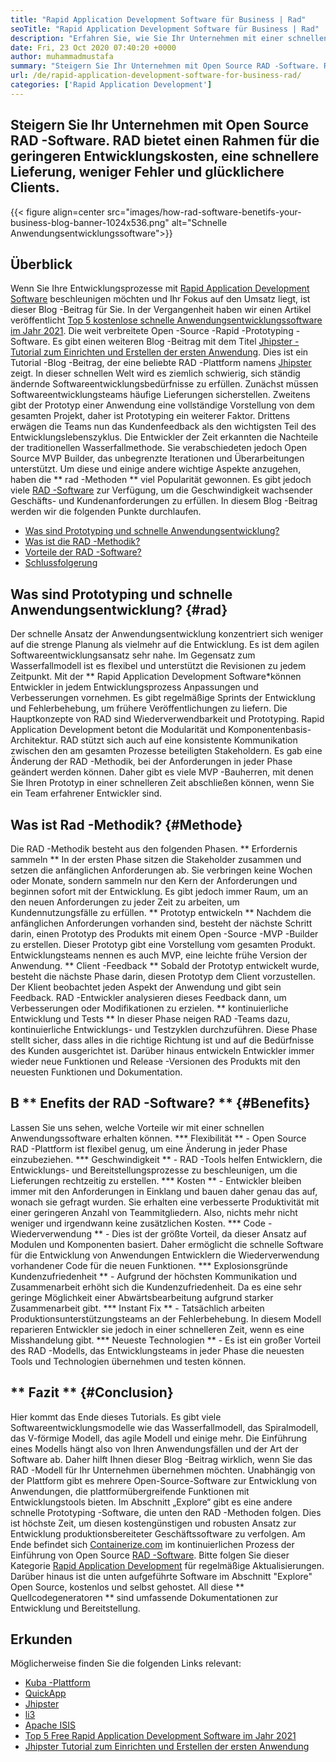 ```yaml
---
title: "Rapid Application Development Software für Business | Rad" 
seoTitle: "Rapid Application Development Software für Business | Rad" 
description: "Erfahren Sie, wie Sie Ihr Unternehmen mit einer schnellen Anwendungsentwicklungssoftware ausbauen können. In diesem Artikel werden Sie ein Verständnis für Open Source RAD -Methoden erhalten." 
date: Fri, 23 Oct 2020 07:40:20 +0000
author: muhammadmustafa
summary: "Steigern Sie Ihr Unternehmen mit Open Source RAD -Software. RAD bietet einen Rahmen für die geringeren Entwicklungskosten, eine schnellere Lieferung, weniger Fehler und glücklichere Clients." 
url: /de/rapid-application-development-software-for-business-rad/
categories: ['Rapid Application Development']
---
```


## Steigern Sie Ihr Unternehmen mit Open Source RAD -Software. RAD bietet einen Rahmen für die geringeren Entwicklungskosten, eine schnellere Lieferung, weniger Fehler und glücklichere Clients.

{{< figure align=center src="images/how-rad-software-benetifs-your-business-blog-banner-1024x536.png" alt="Schnelle Anwendungsentwicklungssoftware">}}


## Überblick
Wenn Sie Ihre Entwicklungsprozesse mit [Rapid Application Development Software][1] beschleunigen möchten und Ihr Fokus auf den Umsatz liegt, ist dieser Blog -Beitrag für Sie. In der Vergangenheit haben wir einen Artikel veröffentlicht [Top 5 kostenlose schnelle Anwendungsentwicklungssoftware im Jahr 2021][2]. Die weit verbreitete Open -Source -Rapid -Prototyping -Software. Es gibt einen weiteren Blog -Beitrag mit dem Titel [Jhipster -Tutorial zum Einrichten und Erstellen der ersten Anwendung][3]. Dies ist ein Tutorial -Blog -Beitrag, der eine beliebte RAD -Plattform namens [Jhipster][4] zeigt.
In dieser schnellen Welt wird es ziemlich schwierig, sich ständig ändernde Softwareentwicklungsbedürfnisse zu erfüllen. Zunächst müssen Softwareentwicklungsteams häufige Lieferungen sicherstellen. Zweitens gibt der Prototyp einer Anwendung eine vollständige Vorstellung von dem gesamten Projekt, daher ist Prototyping ein weiterer Faktor. Drittens erwägen die Teams nun das Kundenfeedback als den wichtigsten Teil des Entwicklungslebenszyklus. Die Entwickler der Zeit erkannten die Nachteile der traditionellen Wasserfallmethode. Sie verabschiedeten jedoch Open Source MVP Builder, das unbegrenzte Iterationen und Überarbeitungen unterstützt.
Um diese und einige andere wichtige Aspekte anzugehen, haben die ** rad -Methoden ** viel Popularität gewonnen. Es gibt jedoch viele [RAD -Software][1] zur Verfügung, um die Geschwindigkeit wachsender Geschäfts- und Kundenanforderungen zu erfüllen.
In diesem Blog -Beitrag werden wir die folgenden Punkte durchlaufen.
  * [Was sind Prototyping und schnelle Anwendungsentwicklung?][5]
  * [Was ist die RAD -Methodik?][6]
  * [Vorteile der RAD -Software?][7]
  * [Schlussfolgerung][8]

## Was sind Prototyping und schnelle Anwendungsentwicklung? {#rad}
Der schnelle Ansatz der Anwendungsentwicklung konzentriert sich weniger auf die strenge Planung als vielmehr auf die Entwicklung. Es ist dem agilen Softwareentwicklungsansatz sehr nahe. Im Gegensatz zum Wasserfallmodell ist es flexibel und unterstützt die Revisionen zu jedem Zeitpunkt.
Mit der ** Rapid Application Development Software*können Entwickler in jedem Entwicklungsprozess Anpassungen und Verbesserungen vornehmen. Es gibt regelmäßige Sprints der Entwicklung und Fehlerbehebung, um frühere Veröffentlichungen zu liefern.
Die Hauptkonzepte von RAD sind Wiederverwendbarkeit und Prototyping. Rapid Application Development betont die Modularität und Komponentenbasis-Architektur. RAD stützt sich auch auf eine konsistente Kommunikation zwischen den am gesamten Prozesse beteiligten Stakeholdern. Es gab eine Änderung der RAD -Methodik, bei der Anforderungen in jeder Phase geändert werden können. Daher gibt es viele MVP -Bauherren, mit denen Sie Ihren Prototyp in einer schnelleren Zeit abschließen können, wenn Sie ein Team erfahrener Entwickler sind.

## Was ist Rad -Methodik? {#Methode}
Die RAD -Methodik besteht aus den folgenden Phasen.
** Erfordernis sammeln **
In der ersten Phase sitzen die Stakeholder zusammen und setzen die anfänglichen Anforderungen ab. Sie verbringen keine Wochen oder Monate, sondern sammeln nur den Kern der Anforderungen und beginnen sofort mit der Entwicklung. Es gibt jedoch immer Raum, um an den neuen Anforderungen zu jeder Zeit zu arbeiten, um Kundennutzungsfälle zu erfüllen.
** Prototyp entwickeln **
Nachdem die anfänglichen Anforderungen vorhanden sind, besteht der nächste Schritt darin, einen Prototyp des Produkts mit einem Open -Source -MVP -Builder zu erstellen. Dieser Prototyp gibt eine Vorstellung vom gesamten Produkt. Entwicklungsteams nennen es auch MVP, eine leichte frühe Version der Anwendung.
** Client -Feedback **
Sobald der Prototyp entwickelt wurde, besteht die nächste Phase darin, diesen Prototyp dem Client vorzustellen. Der Klient beobachtet jeden Aspekt der Anwendung und gibt sein Feedback. RAD -Entwickler analysieren dieses Feedback dann, um Verbesserungen oder Modifikationen zu erzielen.
** kontinuierliche Entwicklung und Tests **
In dieser Phase neigen RAD -Teams dazu, kontinuierliche Entwicklungs- und Testzyklen durchzuführen. Diese Phase stellt sicher, dass alles in die richtige Richtung ist und auf die Bedürfnisse des Kunden ausgerichtet ist. Darüber hinaus entwickeln Entwickler immer wieder neue Funktionen und Release -Versionen des Produkts mit den neuesten Funktionen und Dokumentation.

## B ** Enefits der RAD -Software? ** {#Benefits}
Lassen Sie uns sehen, welche Vorteile wir mit einer schnellen Anwendungssoftware erhalten können.
  *** Flexibilität ** - Open Source RAD -Plattform ist flexibel genug, um eine Änderung in jeder Phase einzubeziehen.
  *** Geschwindigkeit ** - RAD -Tools helfen Entwicklern, die Entwicklungs- und Bereitstellungsprozesse zu beschleunigen, um die Lieferungen rechtzeitig zu erstellen.
  *** Kosten ** - Entwickler bleiben immer mit den Anforderungen in Einklang und bauen daher genau das auf, wonach sie gefragt wurden. Sie erhalten eine verbesserte Produktivität mit einer geringeren Anzahl von Teammitgliedern. Also, nichts mehr nicht weniger und irgendwann keine zusätzlichen Kosten.
  *** Code -Wiederverwendung ** - Dies ist der größte Vorteil, da dieser Ansatz auf Modulen und Komponenten basiert. Daher ermöglicht die schnelle Software für die Entwicklung von Anwendungen Entwicklern die Wiederverwendung vorhandener Code für die neuen Funktionen.
  *** Explosionsgründe Kundenzufriedenheit ** - Aufgrund der höchsten Kommunikation und Zusammenarbeit erhöht sich die Kundenzufriedenheit. Da es eine sehr geringe Möglichkeit einer Abwärtsbearbeitung aufgrund starker Zusammenarbeit gibt.
  *** Instant Fix ** - Tatsächlich arbeiten Produktionsunterstützungsteams an der Fehlerbehebung. In diesem Modell reparieren Entwickler sie jedoch in einer schnelleren Zeit, wenn es eine Misshandelung gibt.
  *** Neueste Technologien ** - Es ist ein großer Vorteil des RAD -Modells, das Entwicklungsteams in jeder Phase die neuesten Tools und Technologien übernehmen und testen können.

## ** Fazit ** {#Conclusion}
Hier kommt das Ende dieses Tutorials. Es gibt viele Softwareentwicklungsmodelle wie das Wasserfallmodell, das Spiralmodell, das V-förmige Modell, das agile Modell und einige mehr. Die Einführung eines Modells hängt also von Ihren Anwendungsfällen und der Art der Software ab. Daher hilft Ihnen dieser Blog -Beitrag wirklich, wenn Sie das RAD -Modell für Ihr Unternehmen übernehmen möchten. Unabhängig von der Plattform gibt es mehrere Open-Source-Software zur Entwicklung von Anwendungen, die plattformübergreifende Funktionen mit Entwicklungstools bieten. Im Abschnitt „Explore“ gibt es eine andere schnelle Prototyping -Software, die unten den RAD -Methoden folgen. Dies ist höchste Zeit, um diesen kostengünstigen und robusten Ansatz zur Entwicklung produktionsbereiteter Geschäftssoftware zu verfolgen.
Am Ende befindet sich [Containerize.com][9] im kontinuierlichen Prozess der Einführung von Open Source [RAD -Software][1]. Bitte folgen Sie dieser Kategorie [Rapid Application Development][1] für regelmäßige Aktualisierungen. Darüber hinaus ist die unten aufgeführte Software im Abschnitt "Explore" Open Source, kostenlos und selbst gehostet. All diese ** Quellcodegeneratoren ** sind umfassende Dokumentationen zur Entwicklung und Bereitstellung.

## Erkunden
Möglicherweise finden Sie die folgenden Links relevant:
  * [Kuba -Plattform][10]
  * [QuickApp][11]
  * [Jhipster][4]
  * [li3][12]
  * [Apache ISIS][13]
  * [Top 5 Free Rapid Application Development Software im Jahr 2021][2]
  * [Jhipster Tutorial zum Einrichten und Erstellen der ersten Anwendung][3]

  
[1]: https://products.containerize.com/rad
[2]: https://blog.containerize.com/rapid-application-development/top-5-free-rapid-application-development-software-in-2021/
[3]: https://blog.containerize.com/2020/10/28/jhipster-tutorial-to-setup-and-create-the-first-application/
[4]: https://products.containerize.com/rad/jhipster
[5]: #rad
[6]: #method
[7]: #benefits
[8]: #conclusion
[9]: https://www.containerize.com/
[10]: https://products.containerize.com/rad/cuba
[11]: https://products.containerize.com/rad/quickapp
[12]: https://products.containerize.com/rad/li3
[13]: https://products.containerize.com/rad/apache-isis
